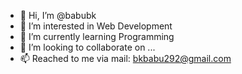 - 👋 Hi, I’m @babubk
- 👀 I’m interested in Web Development
- 🌱 I’m currently learning Programming
- 💞️ I’m looking to collaborate on ...
- 📫 Reached to me via mail: bkbabu292@gmail.com

<!---
babubk/babubk is a ✨ special ✨ repository because its `README.md` (this file) appears on your GitHub profile.
You can click the Preview link to take a look at your changes.
--->
